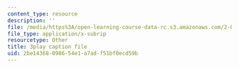 ```yaml
---
content_type: resource
description: ''
file: /media/https%3A/open-learning-course-data-rc.s3.amazonaws.com/2-003sc-engineering-dynamics-fall-2011/2be14368098654e1a7adf51bf0ecd59b_NHedXxUO-Bg.vtt
file_type: application/x-subrip
resourcetype: Other
title: 3play caption file
uid: 2be14368-0986-54e1-a7ad-f51bf0ecd59b
---
```

